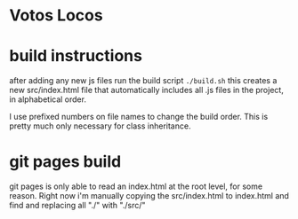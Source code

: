 # Votos Locos

# build instructions
after adding any new js files run the build script
`./build.sh`
this creates a new src/index.html file that automatically includes all .js files in the project, in alphabetical order.

I use prefixed numbers on file names to change the build order. This is pretty much only necessary for class inheritance. 

# git pages build
git pages is only able to read an index.html at the root level, for some reason.
Right now i'm manually copying the src/index.html to index.html
and find and replacing all "./" with "./src/"